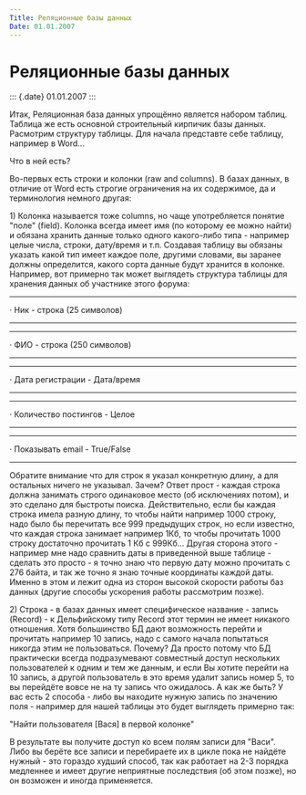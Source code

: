 ```yaml
---
Title: Реляционные базы данных
Date: 01.01.2007
---
```



Реляционные базы данных
=======================

::: {.date}
01.01.2007
:::

Итак, Реляционная база данных упрощённо является набором таблиц. Таблица
же есть основной строительный кирпичик базы данных. Расмотрим структуру
таблицы. Для начала представте себе таблицу, например в Word...

Что в ней есть?

Во-первых есть строки и колонки (raw and columns). В базах данных, в
отличие от Word есть строгие ограничения на их содержимое, да и
терминология немного другая:

1\) Колонка называется тоже columns, но чаще употребляется понятие
\"поле\" (field). Колонка всегда имеет имя (по которому ее можно найти)
и обязана хранить данные только одного какого-либо типа - например целые
числа, строки, дату/время и т.п. Создавая таблицу вы обязаны указать
какой тип имеет каждое поле, другими словами, вы заранее должны
определится, какого сорта данные будут хранится в колонке. Например, вот
примерно так может выглядеть структура таблицы для хранения данных об
участнике этого форума:

  --- ----------------------------
  ·   Ник - строка (25 символов)
  --- ----------------------------

  --- -----------------------------
  ·   ФИО - строка (250 символов)
  --- -----------------------------

  --- -------------------------------
  ·   Дата регистрации - Дата/время
  --- -------------------------------

  --- ------------------------------
  ·   Количество постингов - Целое
  --- ------------------------------

  --- -------------------------------
  ·   Показывать email - True/False
  --- -------------------------------

Обратите внимание что для строк я указал конкретную длину, а для
остальных ничего не указывал. Зачем? Ответ прост - каждая строка должна
занимать строго одинаковое место (об исключениях потом), и это сделано
для быстроты поиска. Действительно, если бы каждая строка имела разную
длину, то чтобы найти например 1000 строку, надо было бы перечитать все
999 предыдущих строк, но если известно, что каждая строка занимает
например 1Кб, то чтобы прочитать 1000 строку достаточно прочитать 1 Кб с
999Кб... Другая сторона этого - например мне надо сравнить даты в
приведенной выше таблице - сделать это просто - я точно знаю что первую
дату можно прочитать с 276 байта, и так же точно я знаю точные
координаты каждой даты. Именно в этом и лежит одна из сторон высокой
скорости работы баз данных (другие способы ускорения работы рассмотрим
позже).

2\) Строка - в базах данных имеет специфическое название - запись
(Record) - к Дельфийскому типу Record этот термин не имеет никакого
отношения. Хотя большинство БД дают возможность перейти и прочитать
например 10 запись, надо с самого начала попытаться никогда этим не
пользоваться. Почему? Да просто потому что БД практически всегда
подразумевают совместный доступ нескольких пользователей к одним и тем
же данным, и если Вы хотите перейти на 10 запись, а другой пользователь
в это время удалит запись номер 5, то вы перейдёте вовсе не на ту запись
что ожидалось. А как же быть? У вас есть 2 способа - либо вы находите
нужную запись по значению поля - например для нашей таблицы это будет
выглядеть примерно так:

\"Найти пользователя \[Вася\] в первой колонке\"

В результате вы получите доступ ко всем полям записи для \"Васи\". Либо
вы берёте все записи и перебираете их в цикле пока не найдёте нужный -
это гораздо худший способ, так как работает на 2-3 порядка медленнее и
имеет другие неприятные последствия (об этом позже), но он возможен и
иногда применяется.
